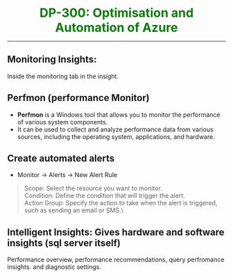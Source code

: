 <p align="center">
    <span style="color:green; font-size:2em; font-weight:bold;">
        DP-300: Optimisation and Automation of Azure
    </span>
</p>

---
## Monitoring Insights: 
Inside the monitoring tab in the insight.

## Perfmon (performance Monitor)
- **Perfmon** is a Windows tool that allows you to monitor the performance of various system components.
- It can be used to collect and analyze performance data from various sources, including the operating system, applications, and hardware.

## Create automated alerts
- Monitor &rarr; Alerts &rarr; New Alert Rule

>  Scope: Select the resource you want to monitor.\
>  Condition: Define the condition that will trigger the alert.\
>  Action Group: Specify the action to take when the alert is triggered, such as sending an email or SMS.\

## Intelligent Insights: Gives hardware and software insights (sql server itself)

Performance overview, performance recommendations, query perfromance insights. and diagnostic settings. 


